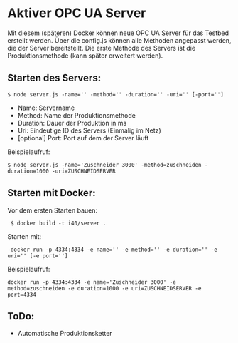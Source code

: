# Aktiver OPC UA Server

Mit diesem (späteren) Docker können neue OPC UA Server für das Testbed erstellt werden.
Über die config.js können alle Methoden angepasst werden, die der Server bereitstellt.
Die erste Methode des Servers ist die Produktionsmethode (kann später erweitert werden).

## Starten des Servers:

``$ node server.js -name='' -method='' -duration='' -uri='' [-port='']``

- Name: Servername
- Method: Name der Produktionsmethode
- Duration: Dauer der Produktion in ms
- Uri: Eindeutige ID des Servers (Einmalig im Netz)
- [optional] Port: Port auf dem der Server läuft

Beispielaufruf:

``$ node server.js -name='Zuschneider 3000' -method=zuschneiden -duration=1000 -uri=ZUSCHNEIDSERVER``

## Starten mit Docker:

Vor dem ersten Starten bauen:

`` $ docker build -t i40/server .``

Starten mit:

`` docker run -p 4334:4334 -e name='' -e method='' -e duration='' -e uri='' [-e port='']``

Beispielaufruf:

`` docker run -p 4334:4334 -e name='Zuschneider 3000' -e method=zuschneiden -e duration=1000 -e uri=ZUSCHNEIDSERVER -e port=4334 ``

## ToDo:
- Automatische Produktionsketter